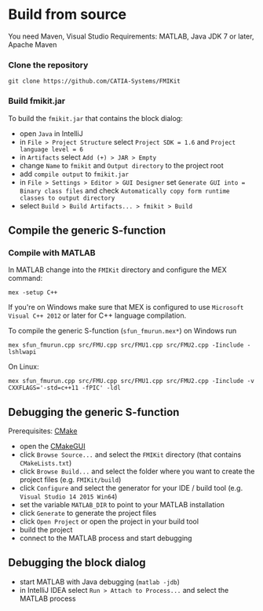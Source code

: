 # Build from source

You need Maven, Visual Studio
Requirements: MATLAB, Java JDK 7 or later, Apache Maven

### Clone the repository

```
git clone https://github.com/CATIA-Systems/FMIKit
```

### Build fmikit.jar

To build the `fmikit.jar` that contains the block dialog:

- open `Java` in IntelliJ
- in `File > Project Structure` select `Project SDK = 1.6` and `Project language level = 6`
- in `Artifacts` select `Add (+) > JAR > Empty`
- change `Name` to `fmikit` and `Output directory` to the project root
- add `compile output` to `fmikit.jar`
- in `File > Settings > Editor > GUI Designer` set `Generate GUI into = Binary class files` and check `Automatically copy form runtime classes to output directory`
- select `Build > Build Artifacts... > fmikit > Build`

## Compile the generic S-function

### Compile with MATLAB

In MATLAB change into the `FMIKit` directory and configure the MEX command:

```
mex -setup C++
```

If you're on Windows make sure that MEX is configured to use `Microsoft Visual C++ 2012` or later for C++ language compilation.

To compile the generic S-function (`sfun_fmurun.mex*`) on Windows run

```
mex sfun_fmurun.cpp src/FMU.cpp src/FMU1.cpp src/FMU2.cpp -Iinclude -lshlwapi
```

On Linux:

```
mex sfun_fmurun.cpp src/FMU.cpp src/FMU1.cpp src/FMU2.cpp -Iinclude -v CXXFLAGS='-std=c++11 -fPIC' -ldl
```

## Debugging the generic S-function

Prerequisites: [CMake](https://cmake.org)

- open the [CMakeGUI](https://cmake.org/runningcmake/)
- click `Browse Source...` and select the `FMIKit` directory (that contains `CMakeLists.txt`)
- click `Browse Build...` and select the folder where you want to create the project files (e.g. `FMIKit/build`)
- click `Configure` and select the generator for your IDE / build tool (e.g. `Visual Studio 14 2015 Win64`)
- set the variable `MATLAB_DIR` to point to your MATLAB installation
- click `Generate` to generate the project files
- click `Open Project` or open the project in your build tool
- build the project
- connect to the MATLAB process and start debugging

## Debugging the block dialog

- start MATLAB with Java debugging (`matlab -jdb`)
- in IntelliJ IDEA select `Run > Attach to Process...` and select the MATLAB process
